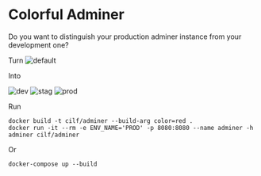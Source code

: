 # Colorful Adminer

Do you want to distinguish your production adminer instance from your development one?

Turn
![default](https://user-images.githubusercontent.com/284338/31570996-c63c1444-b0e7-11e7-8e74-be89f25fe325.png)

Into

![dev](https://user-images.githubusercontent.com/284338/31570997-c66e8e24-b0e7-11e7-8dbf-c8c83094161d.png)
![stag](https://user-images.githubusercontent.com/284338/31570999-c6efc0c0-b0e7-11e7-90d3-f53ef79dbbb6.png)
![prod](https://user-images.githubusercontent.com/284338/31570998-c6b42da8-b0e7-11e7-9f57-860b75434e0e.png)

Run

```
docker build -t cilf/adminer --build-arg color=red .
docker run -it --rm -e ENV_NAME='PROD' -p 8080:8080 --name adminer -h adminer cilf/adminer
```

Or

```
docker-compose up --build
```
